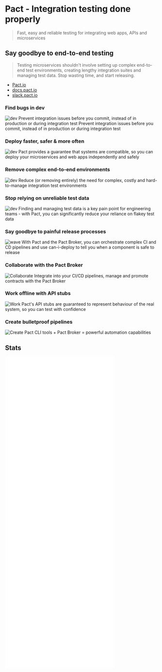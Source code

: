 # Pact -  Integration testing done properly

> Fast, easy and reliable testing for integrating web apps, APIs and microservices

##  Say goodbye to end-to-end testing

> Testing microservices shouldn't involve setting up complex end-to-end test environments, creating lengthy integration suites and managing test data. Stop wasting time, and start releasing.

- [Pact.io](https://pact.io/)
- [docs.pact.io](https://docs.pact.io/)
- [slack.pact.io](https://slack.pact.io/)

### Find bugs in dev
![dev](https://raw.githubusercontent.com/pact-foundation/pact.io/master/pages/assets/img/icons/theme/devices/laptop-macbook.svg)
Prevent integration issues before you commit, instead of in production or during integration test Prevent integration issues before you commit, instead of in production or during integration test

### Deploy faster, safer & more often
![dev](https://raw.githubusercontent.com/pact-foundation/pact.io/master/pages/assets/img/icons/theme/general/thunder-move.svg) 
Pact provides a guarantee that systems are compatible, so you can deploy your microservices and web apps independently and safely

### Remove complex end-to-end environments
![dev](https://raw.githubusercontent.com/pact-foundation/pact.io/master/pages/assets/img/icons/theme/devices/server.svg)
Reduce (or removing entirely) the need for complex, costly and hard-to-manage integration test environments

### Stop relying on unreliable test data
![dev](https://raw.githubusercontent.com/pact-foundation/pact.io/master/pages/assets/img/icons/theme/files/deleted-file.svg)
Finding and managing test data is a key pain point for engineering teams - with Pact, you can significantly reduce your reliance on flakey test data

### Say goodbye to painful release processes
![wave](https://raw.githubusercontent.com/pact-foundation/pact.io/master/pages/assets/img/icons/theme/general/smile.svg)
With Pact and the Pact Broker, you can orchestrate complex CI and CD pipelines and use can-i-deploy to tell you when a component is safe to release

### Collaborate with the Pact Broker
![Collaborate](https://raw.githubusercontent.com/pact-foundation/pact.io/master/pages/assets/img/icons/theme/communication/group.svg)
Integrate into your CI/CD pipelines, manage and promote contracts with the Pact Broker

### Work offline with API stubs
![Work](https://raw.githubusercontent.com/pact-foundation/pact.io/master/pages/assets/img/icons/theme/devices/router-1.svg)
Pact's API stubs are guaranteed to represent behaviour of the real system, so you can test with confidence

### Create bulletproof pipelines
![Create](https://raw.githubusercontent.com/pact-foundation/pact.io/master/pages/assets/img/icons/theme/code/option.svg)
Pact CLI tools + Pact Broker = powerful automation capabilities

## Stats

![Metrics](https://github.com/pact-foundation/.github/blob/master/github-metrics.svg)
